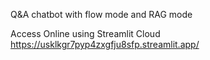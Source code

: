 Q&A chatbot with flow mode and RAG mode 

Access Online using Streamlit Cloud 
https://usklkgr7pyp4zxgfju8sfp.streamlit.app/
